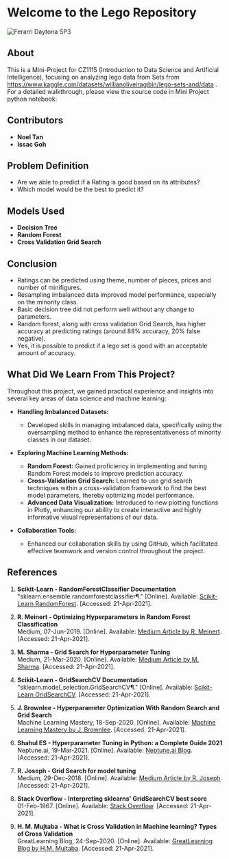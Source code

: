 # Welcome to the Lego Repository

![Ferarri Daytona SP3]([URL_of_image](https://blogger.googleusercontent.com/img/a/AVvXsEiMZx3MfZFUS8eF4G2fBE_3wgcamEZdYeqGwmAMC-C6ekITkh2uYQhCVQ_vw_IDhVUa18OAzMADyJYl45LvoclM2s_5xIhPu_JvJOMONqWGH8nC--6mvRAfWGYXYBUG6H_wqtiIpKW7GJ7yXL1DNrrZDm74eMQvCJptXGPH3eRIPAK84zplWRtX83K3mg=w640-h360))

## About
This is a Mini-Project for CZ1115 (Introduction to Data Science and Artificial Intelligence), focusing on analyzing lego data from Sets from https://www.kaggle.com/datasets/willianoliveiragibin/lego-sets-and/data . For a detailed walkthrough, please view the source code in Mini Project python notebook:

## Contributors
- **Noel Tan**
- **Issac Goh**

## Problem Definition
- Are we able to predict if a Rating is good based on its attributes?
- Which model would be the best to predict it?

## Models Used
- **Decision Tree**
- **Random Forest**
- **Cross Validation Grid Search**

## Conclusion
- Ratings can be predicted using theme, number of pieces, prices and number of minifigures.
- Resampling imbalanced data improved model performance, especially on the minority class.
- Basic decision tree did not perform well without any change to parameters.
- Random forest, along with cross validation Grid Search, has higher accuracy at predicting ratings (around 88% accuracy, 20% false negative).
- Yes, it is possible to predict if a lego set is good with an acceptable amount of accuracy.

## What Did We Learn From This Project?

Throughout this project, we gained practical experience and insights into several key areas of data science and machine learning:

- **Handling Imbalanced Datasets:**
  - Developed skills in managing imbalanced data, specifically using the oversampling method to enhance the representativeness of minority classes in our dataset.

- **Exploring Machine Learning Methods:**
  - **Random Forest:** Gained proficiency in implementing and tuning Random Forest models to improve prediction accuracy.
  - **Cross-Validation Grid Search:** Learned to use grid search techniques within a cross-validation framework to find the best model parameters, thereby optimizing model performance.
  - **Advanced Data Visualization:** Introduced to new plotting functions in Plotly, enhancing our ability to create interactive and highly informative visual representations of our data.

- **Collaboration Tools:**
  - Enhanced our collaboration skills by using GitHub, which facilitated effective teamwork and version control throughout the project.



## References

1. **Scikit-Learn - RandomForestClassifier Documentation**  
   "sklearn.ensemble.randomforestclassifier¶." [Online]. Available: [Scikit-Learn RandomForest](https://scikit-learn.org/stable/modules/generated/sklearn.ensemble.RandomForestClassifier.html). [Accessed: 21-Apr-2021].

2. **R. Meinert - Optimizing Hyperparameters in Random Forest Classification**  
   Medium, 07-Jun-2019. [Online]. Available: [Medium Article by R. Meinert](https://towardsdatascience.com/optimizing-hyperparameters-in-random-forest-classification-ec7741f9d3f6). [Accessed: 21-Apr-2021].

3. **M. Sharma - Grid Search for Hyperparameter Tuning**  
   Medium, 21-Mar-2020. [Online]. Available: [Medium Article by M. Sharma](https://towardsdatascience.com/grid-search-for-hyperparameter-tuning-9f63945e8fec). [Accessed: 21-Apr-2021].

4. **Scikit-Learn - GridSearchCV Documentation**  
   "sklearn.model_selection.GridSearchCV¶." [Online]. Available: [Scikit-Learn GridSearchCV](https://scikit-learn.org/stable/modules/generated/sklearn.model_selection.GridSearchCV.html). [Accessed: 21-Apr-2021].

5. **J. Brownlee - Hyperparameter Optimization With Random Search and Grid Search**  
   Machine Learning Mastery, 18-Sep-2020. [Online]. Available: [Machine Learning Mastery by J. Brownlee](https://machinelearningmastery.com/hyperparameter-optimization-with-random-search-and-grid-search/). [Accessed: 21-Apr-2021].

6. **Shahul ES - Hyperparameter Tuning in Python: a Complete Guide 2021**  
   Neptune.ai, 19-Mar-2021. [Online]. Available: [Neptune.ai Blog](https://neptune.ai/blog/hyperparameter-tuning-in-python-a-complete-guide-2020#:~:text=Hyperparameter%20tuning%20is%20the%20process,maximum%20performance%20out%20of%20models). [Accessed: 21-Apr-2021].

7. **R. Joseph - Grid Search for model tuning**  
   Medium, 29-Dec-2018. [Online]. Available: [Medium Article by R. Joseph](https://towardsdatascience.com/grid-search-for-model-tuning-3319b259367e). [Accessed: 21-Apr-2021].

8. **Stack Overflow - Interpreting sklearns' GridSearchCV best score**  
   01-Feb-1967. [Online]. Available: [Stack Overflow](https://stackoverflow.com/questions/50232599/interpreting-sklearns-gridsearchcv-best-score). [Accessed: 21-Apr-2021].

9. **H. M. Mujtaba - What is Cross Validation in Machine learning? Types of Cross Validation**  
   GreatLearning Blog, 24-Sep-2020. [Online]. Available: [GreatLearning Blog by H.M. Mujtaba](https://www.mygreatlearning.com/blog/cross-validation/). [Accessed: 21-Apr-2021].
